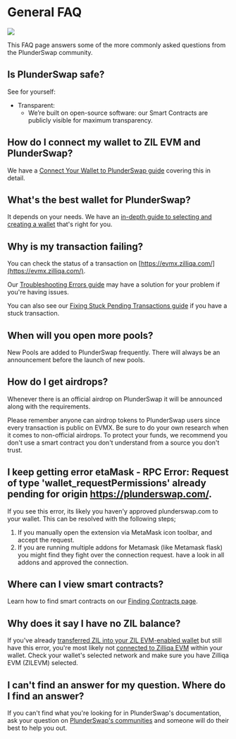 # General FAQ

![](<../../.gitbook/assets/PS_General_FAQ.png>)

This FAQ page answers some of the more commonly asked questions from the PlunderSwap community.

## Is PlunderSwap safe?

See for yourself:

* Transparent:
  * We’re built on open-source software: our Smart Contracts are publicly visible for maximum transparency.

## How do I connect my wallet to ZIL EVM and PlunderSwap?

We have a [Connect Your Wallet to PlunderSwap guide](https://docs.plunderswap.com/get-started/connection-guide) covering this in detail.

## What's the best wallet for PlunderSwap?

It depends on your needs. We have an [in-depth guide to selecting and creating a wallet](https://docs.plunderswap.com/get-started/wallet-guide) that's right for you.

## Why is my transaction failing?

You can check the status of a transaction on [https://evmx.zilliqa.com/](https://evmx.zilliqa.com/).

Our [Troubleshooting Errors guide](https://docs.plunderswap.com/help/troubleshooting) may have a solution for your problem if you're having issues.

You can also see our [Fixing Stuck Pending Transactions guide](https://docs.plunderswap.com/help/unsticking-a-transaction-stuck-as-pending-with-metamask) if you have a stuck transaction.

## When will you open more pools?

New Pools are added to PlunderSwap frequently. There will always be an announcement before the launch of new pools.

## How do I get airdrops?

Whenever there is an official airdrop on PlunderSwap it will be announced along with the requirements.

Please remember anyone can airdrop tokens to PlunderSwap users since every transaction is public on EVMX. Be sure to do your own research when it comes to non-official airdrops. To protect your funds, we recommend you don't use a smart contract you don't understand from a source you don't trust.

## I keep getting error etaMask - RPC Error: Request of type 'wallet_requestPermissions' already pending for origin https://plunderswap.com/. 

If you see this error, its likely you haven'y approved plunderswap.com to your wallet.  This can be resolved with the following steps;
1) If you manually open the extension via MetaMask icon toolbar, and accept the request.
2) If you are running multiple addons for Metamask (like Metamask flask) you might find they fight over the connection request.  have a look in all addons and approved the connection.

## Where can I view smart contracts?

Learn how to find smart contracts on our [Finding Contracts page](https://docs.plunderswap.com/developers/smart-contracts).

## Why does it say I have no ZIL balance?

If you've already [transferred ZIL into your ZIL EVM-enabled wallet](https://docs.plunderswap.com/get-started/token-guide) but still have this error, you're most likely not [connected to Zilliqa EVM](https://docs.plunderswap.com/get-started/connection-guide) within your wallet. Check your wallet's selected network and make sure you have Zilliqa EVM (ZILEVM) selected.

## I can't find an answer for my question. Where do I find an answer?

If you can't find what you're looking for in PlunderSwap's documentation, ask your question on [PlunderSwap's communities](https://docs.plunderswap.com/contact-us/communities) and someone will do their best to help you out.
